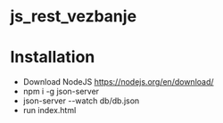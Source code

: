 # js_rest_vezbanje

# Installation
- Download NodeJS https://nodejs.org/en/download/
- npm i -g json-server
- json-server --watch db/db.json
- run index.html